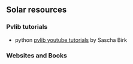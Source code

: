 ## Solar resources

### Pvlib tutorials
- python [pvlib youtube tutorials](https://www.youtube.com/@sbirk) by Sascha Birk


### Websites and Books


